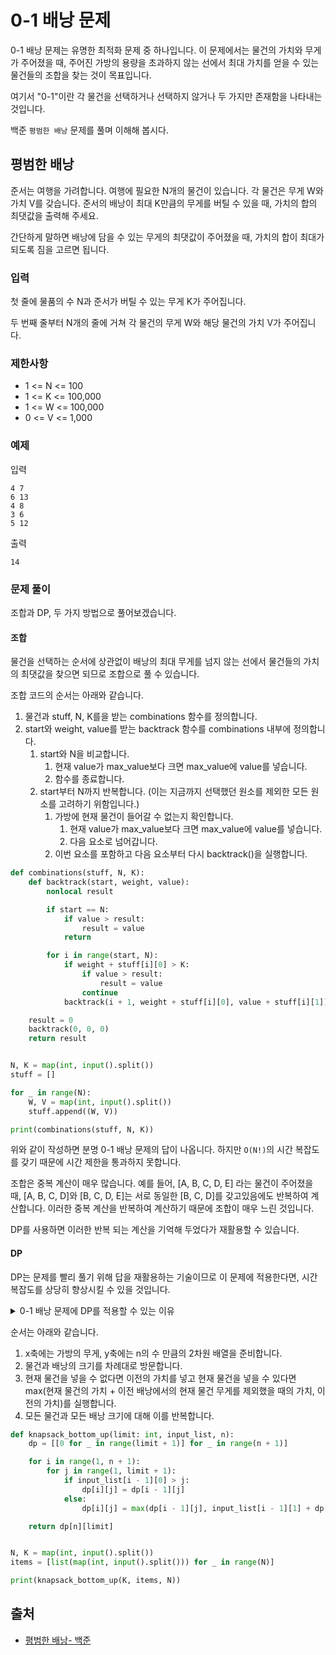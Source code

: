 # 0-1 배낭 문제

0-1 배낭 문제는 유명한 최적화 문제 중 하나입니다. 이 문제에서는 물건의 가치와 무게가 주어졌을 때, 주어진 가방의 용량을 초과하지 않는 선에서 최대 가치를 얻을 수 있는 물건들의 조합을 찾는 것이 목표입니다.

여기서 "0-1"이란 각 물건을 선택하거나 선택하지 않거나 두 가지만 존재함을 나타내는 것입니다.

백준 `평범한 배낭` 문제를 풀며 이해해 봅시다.

## 평범한 배낭

준서는 여행을 가려합니다. 여행에 필요한 N개의 물건이 있습니다. 각 물건은 무게 W와 가치 V를 갖습니다. 준서의 배낭이 최대 K만큼의 무게를 버틸 수 있을 때, 가치의 합의 최댓값을 출력해 주세요.

간단하게 말하면 배낭에 담을 수 있는 무게의 최댓값이 주어졌을 때, 가치의 합이 최대가 되도록 짐을 고르면 됩니다.

### 입력

첫 줄에 물품의 수 N과 준서가 버틸 수 있는 무게 K가 주어집니다.

두 번째 줄부터 N개의 줄에 거쳐 각 물건의 무게 W와 해당 물건의 가치 V가 주어집니다.

### 제한사항

- 1 <= N <= 100
- 1 <= K <= 100,000
- 1 <= W <= 100,000
- 0 <= V <= 1,000

### 예제

입력

```
4 7
6 13
4 8
3 6
5 12
```

출력

```
14
```

### 문제 풀이

조합과 DP, 두 가지 방법으로 풀어보겠습니다.

#### 조합

물건을 선택하는 순서에 상관없이 배낭의 최대 무게를 넘지 않는 선에서 물건들의 가치의 최댓값을 찾으면 되므로 조합으로 풀 수 있습니다.

조합 코드의 순서는 아래와 같습니다.

1. 물건과 stuff, N, K를을 받는 combinations 함수를 정의합니다.
2. start와 weight, value를 받는 backtrack 함수를 combinations 내부에 정의합니다.
    1. start와 N을 비교합니다.
        1. 현재 value가 max_value보다 크면 max_value에 value를 넣습니다.
        2. 함수를 종료합니다.
    2. start부터 N까지 반복합니다.
       (이는 지금까지 선택했던 원소를 제외한 모든 원소를 고려하기 위함입니다.)
        1. 가방에 현재 물건이 들어갈 수 없는지 확인합니다.
            1. 현재 value가 max_value보다 크면 max_value에 value를 넣습니다.
            2. 다음 요소로 넘어갑니다.
        2. 이번 요소를 포함하고 다음 요소부터 다시 backtrack()을 실행합니다.

```python
def combinations(stuff, N, K):
    def backtrack(start, weight, value):
        nonlocal result

        if start == N:
            if value > result:
                result = value
            return

        for i in range(start, N):
            if weight + stuff[i][0] > K:
                if value > result:
                    result = value
                continue
            backtrack(i + 1, weight + stuff[i][0], value + stuff[i][1])

    result = 0
    backtrack(0, 0, 0)
    return result


N, K = map(int, input().split())
stuff = []

for _ in range(N):
    W, V = map(int, input().split())
    stuff.append((W, V))

print(combinations(stuff, N, K))
```

위와 같이 작성하면 분명 0-1 배낭 문제의 답이 나옵니다. 하지만 `O(N!)`의 시간 복잡도를 갖기 때문에 시간 제한을 통과하지 못합니다.

조합은 중복 계산이 매우 많습니다. 예를 들어, [A, B, C, D, E] 라는 물건이 주어졌을 때,
[A, B, C, D]와 [B, C, D, E]는 서로 동일한 [B, C, D]를 갖고있음에도 반복하여 계산합니다. 이러한 중복 계산을 반복하여 계산하기 때문에 조합이 매우 느린 것입니다.

DP를 사용하면 이러한 반복 되는 계산을 기억해 두었다가 재활용할 수 있습니다.

#### DP

DP는 문제를 빨리 풀기 위해 답을 재활용하는 기술이므로 이 문제에 적용한다면, 시간 복잡도를 상당히 향상시킬 수 있을 것입니다.

<details>
<summary>0-1 배낭 문제에 DP를 적용할 수 있는 이유 </summary>
우선 DP를 적용하기 위해서는 해당 문제가 `최적 부분 구조` 와 `부분 반복 문제` 두 가지 성질을
갖고 있어야 합니다.

0-1 배낭 문제에서 배낭이 총 1 만큼의 무게를 견딜 수 있을 때의 최적의 해가 배낭이 총 2 만큼의 무게를 견딜 수 있을 때의 최적의 해를 구하는 데 사용될 수 있으므로 최적 부분 구조입니다.

또한, 배낭이 총 n 만큼의 무게를 견딜 수 있을 때의 최적의 해를 구할 때 n-1 만큼의 무게를 견딜 수 있을 때 계산했던 것들을 중복으로 요하므로 부분 반복 문제입니다.

따라서 0-1 배낭 문제는 DP를 적용할 수 있습니다.
</details>

순서는 아래와 같습니다.

1. x축에는 가방의 무게, y축에는 n의 수 만큼의 2차원 배열을 준비합니다.
2. 물건과 배낭의 크기를 차례대로 방문합니다.
3. 현재 물건을 넣을 수 없다면 이전의 가치를 넣고 현재 물건을 넣을 수 있다면 max(현재 물건의 가치 + 이전 배낭에서의 현재 물건 무게를 제외했을 때의 가치, 이전의 가치)를 실행합니다.
4. 모든 물건과 모든 배낭 크기에 대해 이를 반복합니다.

```python
def knapsack_bottom_up(limit: int, input_list, n):
    dp = [[0 for _ in range(limit + 1)] for _ in range(n + 1)]

    for i in range(1, n + 1):
        for j in range(1, limit + 1):
            if input_list[i - 1][0] > j:
                dp[i][j] = dp[i - 1][j]
            else:
                dp[i][j] = max(dp[i - 1][j], input_list[i - 1][1] + dp[i - 1][j - input_list[i - 1][0]])

    return dp[n][limit]


N, K = map(int, input().split())
items = [list(map(int, input().split())) for _ in range(N)]

print(knapsack_bottom_up(K, items, N))
```

## 출처

- [평범한 배낭- 백준](https://www.acmicpc.net/problem/12865)
